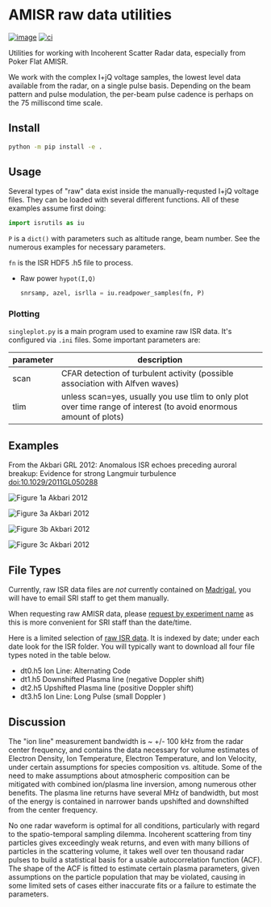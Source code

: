 # AMISR raw data utilities

[![image](https://zenodo.org/badge/DOI/10.5281/zenodo.164876.svg)](https://doi.org/10.5281/zenodo.164876)
[![ci](https://github.com/space-physics/isr-raw/actions/workflows/ci.yml/badge.svg)](https://github.com/space-physics/isr-raw/actions/workflows/ci.yml)

Utilities for working with Incoherent Scatter Radar data, especially from Poker Flat AMISR.

We work with the complex I+jQ voltage samples, the lowest level data
available from the radar, on a single pulse basis. Depending on the beam
pattern and pulse modulation, the per-beam pulse cadence is perhaps on
the 75 milliscond time scale.

## Install

```sh
python -m pip install -e .
```

## Usage

Several types of "raw" data exist inside the manually-requsted I+jQ voltage files.
They can be loaded with several different functions.
All of these examples assume first doing:

```python
import isrutils as iu
```

`P` is a `dict()` with parameters such as altitude range, beam number.
See the numerous examples for necessary parameters.

`fn` is the ISR HDF5 .h5 file to process.

* Raw power `hypot(I,Q)`

  ```python
  snrsamp, azel, isrlla = iu.readpower_samples(fn, P)
  ```

### Plotting

`singleplot.py` is a main program used to examine raw ISR data. It's
configured via `.ini` files. Some important parameters are:

 parameter                         | description
-----------------------------------|--------------------------------
 scan                              | CFAR detection of turbulent activity (possible association with Alfven waves)
 tlim                              | unless scan=yes, usually you use tlim to only plot over time range of interest (to avoid enormous amount of plots)

## Examples

From the Akbari GRL 2012: Anomalous ISR echoes preceding auroral
breakup: Evidence for strong Langmuir turbulence
<doi:10.1029/2011GL050288>

![Figure 1a Akbari 2012](gfx/Akbari2012_fig1a.png)

![Figure 3a Akbari 2012](gfx/Akbari2012_fig3a.png)

![Figure 3b Akbari 2012](gfx/Akbari2012_fig3b.png)

![Figure 3c Akbari 2012](gfx/Akbari2012_fig3c.png)

## File Types

Currently, raw ISR data files are *not* currently contained on
[Madrigal](http://isr.sri.com/madrigal),
you will have to email SRI
staff to get them manually.

When requesting raw AMISR data, please
[request by experiment name](http://amisr.com/database/61/sched)
as this is more convenient for
SRI staff than the date/time.

Here is a limited selection of
[raw ISR data](https://bit.ly/pokerhist).
It is indexed by date; under each date look for the ISR folder. You will
typically want to download all four file types noted in the table below.

* dt0.h5      Ion Line: Alternating Code
* dt1.h5      Downshifted Plasma line (negative Doppler shift)
* dt2.h5      Upshifted Plasma line (positive Doppler shift)
* dt3.h5      Ion Line: Long Pulse (small Doppler )

## Discussion

The "ion line" measurement bandwidth is ~ +/- 100 kHz from the radar
center frequency, and contains the data necessary for volume estimates
of Electron Density, Ion Temperature, Electron Temperature, and Ion
Velocity, under certain assumptions for species composition vs.
altitude.
Some of the need to make assumptions about atmospheric
composition can be mitigated with combined ion/plasma line inversion,
among numerous other benefits.
The plasma line returns have several MHz
of bandwidth, but most of the energy is contained in narrower bands
upshifted and downshifted from the center frequency.

No one radar waveform is optimal for all conditions, particularly with regard to the spatio-temporal sampling dilemma.
Incoherent scattering from tiny particles gives exceedingly weak returns, and even with many
billions of particles in the scattering volume, it takes well over ten
thousand radar pulses to build a statistical basis for a usable
autocorrelation function (ACF).
The shape of the ACF is fitted to estimate certain plasma parameters, given assumptions on the particle population that may be violated, causing in some limited sets of cases
either inaccurate fits or a failure to estimate the parameters.
